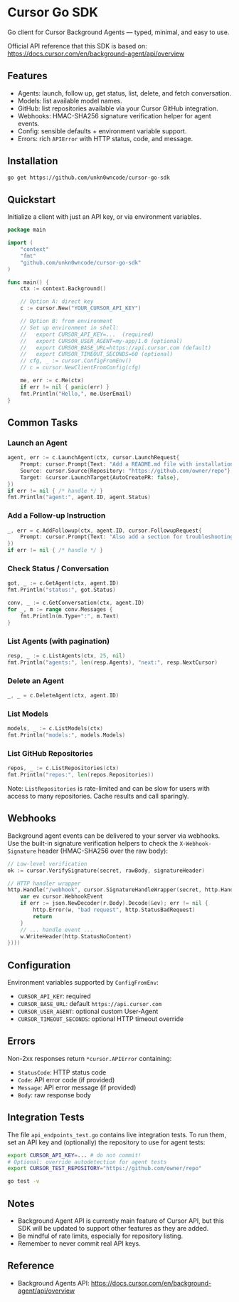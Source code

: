 # Cursor Go SDK

Go client for Cursor Background Agents — typed, minimal, and easy to use.

Official API reference that this SDK is based on:
https://docs.cursor.com/en/background-agent/api/overview


## Features

- Agents: launch, follow up, get status, list, delete, and fetch conversation.
- Models: list available model names.
- GitHub: list repositories available via your Cursor GitHub integration.
- Webhooks: HMAC-SHA256 signature verification helper for agent events.
- Config: sensible defaults + environment variable support.
- Errors: rich `APIError` with HTTP status, code, and message.


## Installation

```bash
go get https://github.com/unkn0wncode/cursor-go-sdk
```

## Quickstart

Initialize a client with just an API key, or via environment variables.

```go
package main

import (
    "context"
    "fmt"
    "github.com/unkn0wncode/cursor-go-sdk"
)

func main() {
    ctx := context.Background()

    // Option A: direct key
    c := cursor.New("YOUR_CURSOR_API_KEY")

    // Option B: from environment
    // Set up environment in shell:
    //   export CURSOR_API_KEY=...  (required)
    //   export CURSOR_USER_AGENT=my-app/1.0 (optional)
    //   export CURSOR_BASE_URL=https://api.cursor.com (default)
    //   export CURSOR_TIMEOUT_SECONDS=60 (optional)
    // cfg, _ := cursor.ConfigFromEnv()
    // c = cursor.NewClientFromConfig(cfg)

    me, err := c.Me(ctx)
    if err != nil { panic(err) }
    fmt.Println("Hello,", me.UserEmail)
}
```


## Common Tasks

### Launch an Agent

```go
agent, err := c.LaunchAgent(ctx, cursor.LaunchRequest{
    Prompt: cursor.Prompt{Text: "Add a README.md file with installation instructions."},
    Source: cursor.Source{Repository: "https://github.com/owner/repo"},
    Target: &cursor.LaunchTarget{AutoCreatePR: false},
})
if err != nil { /* handle */ }
fmt.Println("agent:", agent.ID, agent.Status)
```

### Add a Follow-up Instruction

```go
_, err = c.AddFollowup(ctx, agent.ID, cursor.FollowupRequest{
    Prompt: cursor.Prompt{Text: "Also add a section for troubleshooting."},
})
if err != nil { /* handle */ }
```

### Check Status / Conversation

```go
got, _ := c.GetAgent(ctx, agent.ID)
fmt.Println("status:", got.Status)

conv, _ := c.GetConversation(ctx, agent.ID)
for _, m := range conv.Messages {
    fmt.Println(m.Type+":", m.Text)
}
```

### List Agents (with pagination)

```go
resp, _ := c.ListAgents(ctx, 25, nil)
fmt.Println("agents:", len(resp.Agents), "next:", resp.NextCursor)
```

### Delete an Agent

```go
_, _ = c.DeleteAgent(ctx, agent.ID)
```

### List Models

```go
models, _ := c.ListModels(ctx)
fmt.Println("models:", models.Models)
```

### List GitHub Repositories

```go
repos, _ := c.ListRepositories(ctx)
fmt.Println("repos:", len(repos.Repositories))
```

Note: `ListRepositories` is rate-limited and can be slow for users with access to many repositories. Cache results and call sparingly.


## Webhooks

Background agent events can be delivered to your server via webhooks. Use the built-in signature verification helpers to check the `X-Webhook-Signature` header (HMAC-SHA256 over the raw body):

```go
// Low-level verification
ok := cursor.VerifySignature(secret, rawBody, signatureHeader)

// HTTP handler wrapper
http.Handle("/webhook", cursor.SignatureHandleWrapper(secret, http.HandlerFunc(func(w http.ResponseWriter, r *http.Request) {
    var ev cursor.WebhookEvent
    if err := json.NewDecoder(r.Body).Decode(&ev); err != nil {
        http.Error(w, "bad request", http.StatusBadRequest)
        return
    }
    // ... handle event ...
    w.WriteHeader(http.StatusNoContent)
})))
```


## Configuration

Environment variables supported by `ConfigFromEnv`:

- `CURSOR_API_KEY`: required
- `CURSOR_BASE_URL`: default `https://api.cursor.com`
- `CURSOR_USER_AGENT`: optional custom User-Agent
- `CURSOR_TIMEOUT_SECONDS`: optional HTTP timeout override


## Errors

Non-2xx responses return `*cursor.APIError` containing:

- `StatusCode`: HTTP status code
- `Code`: API error code (if provided)
- `Message`: API error message (if provided)
- `Body`: raw response body


## Integration Tests

The file `api_endpoints_test.go` contains live integration tests. To run them, set an API key and (optionally) the repository to use for agent tests:

```bash
export CURSOR_API_KEY=... # do not commit!
# Optional: override autodetection for agent tests
export CURSOR_TEST_REPOSITORY="https://github.com/owner/repo"

go test -v
```


## Notes

- Background Agent API is currently main feature of Cursor API, but this SDK will be updated to support other features as they are added.
- Be mindful of rate limits, especially for repository listing.
- Remember to never commit real API keys.


## Reference

- Background Agents API: https://docs.cursor.com/en/background-agent/api/overview

